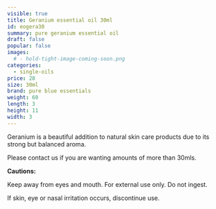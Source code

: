 ```yaml
---
visible: true
title: Geranium essential oil 30ml
id: eogera30
summary: pure geranium essential oil
draft: false
popular: false
images:
  # - hold-tight-image-coming-soon.png
categories:
  - single-oils
price: 28
size: 30ml
brand: pure blue essentials
weight: 60
length: 3
height: 11
width: 3
---
```

Geranium is a beautiful addition to natural skin care products due to its strong but balanced aroma.

Please contact us if you are wanting amounts of more than 30mls.

**Cautions:**

Keep away from eyes and mouth. For external use only. Do not ingest.

If skin, eye or nasal irritation occurs, discontinue use.
